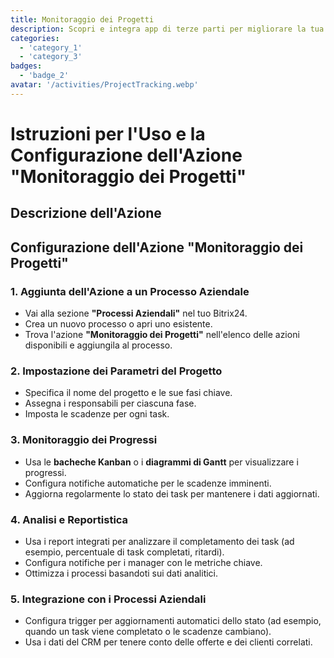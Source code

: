 ```yaml
---
title: Monitoraggio dei Progetti
description: Scopri e integra app di terze parti per migliorare la tua attività.
categories: 
  - 'category_1'
  - 'category_3'
badges: 
  - 'badge_2'
avatar: '/activities/ProjectTracking.webp'
---
```

# Istruzioni per l'Uso e la Configurazione dell'Azione "Monitoraggio dei Progetti"

## Descrizione dell'Azione

## **Configurazione dell'Azione "Monitoraggio dei Progetti"**

### 1. Aggiunta dell'Azione a un Processo Aziendale
- Vai alla sezione **"Processi Aziendali"** nel tuo Bitrix24.
- Crea un nuovo processo o apri uno esistente.
- Trova l'azione **"Monitoraggio dei Progetti"** nell'elenco delle azioni disponibili e aggiungila al processo.

### 2. Impostazione dei Parametri del Progetto
- Specifica il nome del progetto e le sue fasi chiave.
- Assegna i responsabili per ciascuna fase.
- Imposta le scadenze per ogni task.

### 3. Monitoraggio dei Progressi
- Usa le **bacheche Kanban** o i **diagrammi di Gantt** per visualizzare i progressi.
- Configura notifiche automatiche per le scadenze imminenti.
- Aggiorna regolarmente lo stato dei task per mantenere i dati aggiornati.

### 4. Analisi e Reportistica
- Usa i report integrati per analizzare il completamento dei task (ad esempio, percentuale di task completati, ritardi).
- Configura notifiche per i manager con le metriche chiave.
- Ottimizza i processi basandoti sui dati analitici.

### 5. Integrazione con i Processi Aziendali
- Configura trigger per aggiornamenti automatici dello stato (ad esempio, quando un task viene completato o le scadenze cambiano).
- Usa i dati del CRM per tenere conto delle offerte e dei clienti correlati.
